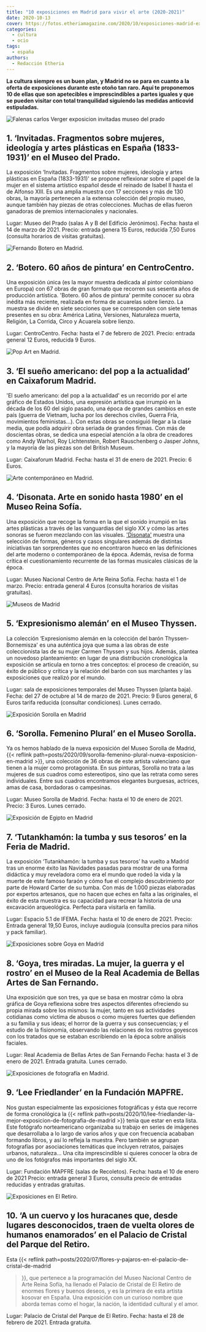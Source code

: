 ```yaml
---
title: "10 exposiciones en Madrid para vivir el arte (2020-2021)"
date: 2020-10-13
cover: https://fotos.etheriamagazine.com/2020/10/exposiciones-madrid-expresionismo-aleman-thyssen.jpg
categories: 
  - cultura
  - ocio
tags: 
  - españa
authors: 
  - Redacción Etheria
---
```


**La cultura siempre es un buen plan, y Madrid no se para en cuanto a la oferta de 
exposiciones durante este otoño tan raro. Aquí te proponemos 10 de ellas que son 
apetecibles e imprescindibles a partes iguales y que se pueden visitar con total 
tranquilidad siguiendo las medidas anticovid estipuladas.** 

![Falenas carlos Verger exposicion invitadas museo del prado](https://fotos.etheriamagazine.com/2020/10/exposicion-invitadas-museo-el-prado.jpg "Falenas Carlos Verger Fioretti (1872 - 1929). © Museo del Prado")

## 1\. ‘Invitadas. Fragmentos sobre mujeres, ideología y artes plásticas en España (1833-1931)’ en el Museo del Prado.

La exposición ‘Invitadas. Fragmentos sobre mujeres, ideología y artes plásticas en 
España (1833-1931)' se propone reflexionar sobre el papel de la mujer en el sistema 
artístico español desde el reinado de Isabel II hasta el de Alfonso XIII. Es una amplia 
muestra con 17 secciones y más de 130 obras, la mayoría pertenecen a la extensa 
colección del propio museo, aunque también hay piezas de otras colecciones. Muchas de 
ellas fueron ganadoras de premios internacionales y nacionales. 

Lugar: Museo del Prado (salas A y B del Edificio Jerónimos). Fecha: hasta el 14 de marzo 
de 2021. Precio: entrada genera 15 Euros, reducida 7,50 Euros (consulta horarios de 
visitas gratuitas). 

![Fernando Botero en Madrid.](https://fotos.etheriamagazine.com/2020/10/exposiciones-madrid-botero.jpg "'The Arnolfini según Van Eyck' de Fernando Botero.")

## 2\. ‘Botero. 60 años de pintura’ en CentroCentro.

Una exposición única (es la mayor muestra dedicada al pintor colombiano en Europa) con 
67 obras de gran formato que recorren sus sesenta años de producción artística. 'Botero. 
60 años de pintura' permite conocer su obra inédita más reciente, realizada en forma de 
acuarelas sobre lienzo. La muestra se divide en siete secciones que se corresponden con 
siete temas presentes en su obra: América Latina, Versiones, Naturaleza muerta, 
Religión, La Corrida, Circo y Acuarela sobre lienzo. 

Lugar: CentroCentro. Fecha: hasta el 7 de febrero de 2021. Precio: entrada general 12 
Euros, reducida 9 Euros. 

![Pop Art en Madrid.](https://fotos.etheriamagazine.com/2020/10/exposiciones-madrid-cosmocaixa-popart.jpg "'Girl/Spray Can from Walasse Ting. 1¢ Life, 1963' de Roy Lichtenstein. © The Trustees of the British Museum. © Estate of Roy Lichtenstein/All rights reserved/ VEGAP 2020.")

## 3\. ‘El sueño americano: del pop a la actualidad’ en Caixaforum Madrid.

'El sueño americano: del pop a la actualidad' es un recorrido por el arte gráfico de 
Estados Unidos, una expresión artística que irrumpió en la década de los 60 del siglo 
pasado, una época de grandes cambios en este país (guerra de Vietnam, lucha por los 
derechos civiles, Guerra Fría, movimientos feministas…). Con estas obras se consiguió 
llegar a la clase media, que podía adquirir obra seriada de grandes firmas. Con más de 
doscientas obras, se dedica una especial atención a la obra de creadores como Andy 
Warhol, Roy Lichtenstein, Robert Rauschenberg o Jasper Johns, y la mayoría de las piezas 
son del British Museum. 

Lugar: Caixaforum Madrid. Fecha: hasta el 31 de enero de 2021. Precio: 6 Euros. 

![Arte contemporáneo en Madrid.](https://fotos.etheriamagazine.com/2020/10/exposiciones-madrid-disonata-reina-sofia.jpg "Sala de la exposición 'Disonata. Arte en Sonido hasta 1980'. © Joaquín Cortés/Román Lones. Archivo fotográfico del Museo Reina Sofía.")

## 4\. ‘Disonata. Arte en sonido hasta 1980’ en el Museo Reina Sofía.

Una exposición que recoge la forma en la que el sonido irrumpió en las artes plásticas a 
través de las vanguardias del siglo XX y cómo las artes sonoras se fueron mezclando con 
las visuales. ['Disonata'](//www.museoreinasofia.es/exposiciones/disonata) muestra una 
selección de formas, géneros y casos singulares además de distintas iniciativas tan 
sorprendentes que no encontraron hueco en las definiciones del arte moderno o 
contemporáneo de la época. Además, revisa de forma crítica el cuestionamiento recurrente 
de las formas musicales clásicas de la época. 

Lugar: Museo Nacional Centro de Arte Reina Sofía. Fecha: hasta el 1 de marzo. Precio: 
entrada general 4 Euros (consulta horarios de visitas gratuitas). 

![Museos de Madrid](https://fotos.etheriamagazine.com/2020/10/exposiciones-madrid-expresionismo-aleman-thyssen.jpg "'Casa en Dangast (La casa blanca) de Erich Heckel. Colección Carmen Thyssen Bornemisza. © VEGAP, Madrid.")

## 5\. ‘Expresionismo alemán’ en el Museo Thyssen. 

La colección ‘Expresionismo alemán en la colección del barón Thyssen-Bornemisza' es una 
auténtica joya que suma a las obras de este coleccionista las de su mujer Carmen Thyssen 
y sus hijos. Además, plantea un novedoso planteamiento: en lugar de una distribución 
cronológica la exposición se articula en torno a tres conceptos: el proceso de creación, 
su éxito de público y crítica y la relación del barón con sus marchantes y las 
exposiciones que realizó por el mundo. 

Lugar: sala de exposiciones temporales del Museo Thyssen (planta baja). Fecha: del 27 de 
octubre al 14 de marzo de 2021. Precio: 9 Euros general, 6 Euros tarifa reducida 
(consultar condiciones). Lunes cerrado. 

![Exposición Sorolla en Madrid](https://fotos.etheriamagazine.com/2020/10/exposiciones-madrid-sorolla.jpg "'Pescadoras valencianas', 1903. © Diputación de Valencia")

## 6\. ‘Sorolla. Femenino Plural’ en el Museo Sorolla.

Ya os hemos hablado de la nueva exposición del Museo Sorolla de Madrid, {{< reflink 
path=posts/2020/09/sorolla-femenino-plural-nueva-exposicion-en-madrid >}}, una colección 
de 36 obras de este artista valenciano que tienen a la mujer como protagonista. En sus 
pinturas, Sorolla no trata a las mujeres de sus cuadros como estereotipos, sino que las 
retrata como seres individuales. Entre sus cuadros encontramos elegantes burguesas, 
actrices, amas de casa, bordadoras o campesinas. 

Lugar: Museo Sorolla de Madrid. Fecha: hasta el 10 de enero de 2021. Precio: 3 Euros. 
Lunes cerrado. 

![Exposición de Egipto en Madrid](https://fotos.etheriamagazine.com/2020/10/exposiciones-madrid-tutankhamon.jpg "Exposición 'Tutankhamón. La tumba y sus tesoros'.")

## 7\. ‘Tutankhamón: la tumba y sus tesoros’ en la Feria de Madrid.

La exposición ‘Tutankhamón: la tumba y sus tesoros’ ha vuelto a Madrid tras un enorme 
éxito las Navidades pasadas para mostrar de una forma didáctica y muy reveladora como 
era el mundo que rodeó la vida y la muerte de este famoso faraón y cómo fue el complejo 
descubrimiento por parte de Howard Carter de su tumba. Con más de 1.000 piezas 
elaboradas por expertos artesanos, que no hacen que eches en falta a las originales, el 
éxito de esta muestra es su capacidad para recrear la historia de una excavación 
arqueológica. Perfecta para visitarla en familia. 

Lugar: Espacio 5.1 de IFEMA. Fecha: hasta el 10 de enero de 2021. Precio: Entrada 
general 19,50 Euros, incluye audioguía (consulta precios para niños y pack familiar). 

![Exposiciones sobre Goya en Madrid](https://fotos.etheriamagazine.com/2020/10/exposiciones-madrid-goya-grabados.jpg "'Disparates, n.7, Disparate matrimonial' de la exposición 'Goya, tres lecturas'. © Real Academia de las Artes de San Fernando.")

## 8\. ‘Goya, tres miradas. La mujer, la guerra y el rostro’ en el Museo de la Real Academia de Bellas Artes de San Fernando.

Una exposición que son tres, ya que se basa en mostrar cómo la obra gráfica de Goya 
reflexiona sobre tres aspectos diferentes ofreciendo su propia mirada sobre los mismos: 
la mujer, tanto en sus actividades cotidianas como víctima de abusos o como mujeres 
fuertes que defienden a su familia y sus ideas; el horror de la guerra y sus 
consecuencias; y el estudio de la fisionomía, observando las relaciones de los rostros 
goyescos con los tratados que se estaban escribiendo en la época sobre análisis 
faciales. 

Lugar: Real Academia de Bellas Artes de San Fernando Fecha: hasta el 3 de enero de 2021. 
Entrada gratuita. Lunes cerrado. 

![Exposiciones de fotografía en Madrid.](https://fotos.etheriamagazine.com/2020/10/exposiciones-madrid-lee-friedlander.jpg "'Oregon 1997'. © Lee Friedlander/ Fraenkel Gallery, San Francisco.")

## 9\. ‘Lee Friedlander’ en la Fundación MAPFRE.

Nos gustan especialmente las exposiciones fotográficas y ésta que recorre de forma 
cronológica la {{< reflink 
path=posts/2020/10/lee-friedlander-la-mejor-exposicion-de-fotografia-de-madrid >}} tenía 
que estar en esta lista. Este fotógrafo norteamericano organizaba su trabajo en series 
de imágenes que desarrollaba a lo largo de varios años y que con frecuencia acababan 
formando libros, y así lo refleja la muestra. Pero también se agrupan fotografías por 
asociaciones temáticas que incluyen retratos, paisajes urbanos, naturaleza… Una cita 
imprescindible si quieres conocer la obra de uno de los fotógrafos más importantes del 
siglo XX. 

Lugar: Fundación MAPFRE (salas de Recoletos). Fecha: hasta el 10 de enero de 2021 
Precio: entrada general 3 Euros, consulta precio de entradas reducidas y entradas 
gratuitas. 

![Exposiciones en El Retiro.](https://fotos.etheriamagazine.com/2020/10/exposiciones-Madrid-Retiro-flores.jpg "Exposición de Petrit Halilaj en el Palacio de Cristal de El Retiro. © Imagen Subliminal (Miguel de Guzmán y Rocío Romero)/ Museo Nacional Centro de Arte Reina Sofía.")

## 10\. ‘A un cuervo y los huracanes que, desde lugares desconocidos, traen de vuelta olores de humanos enamorados’ en el Palacio de Cristal del Parque del Retiro.

Esta {{< reflink path=posts/2020/07/flores-y-pajaros-en-el-palacio-de-cristal-de-madrid 
>}}, que pertenece a la programación del Museo Nacional Centro de Arte Reina Sofía, ha 
llenado el Palacio de Cristal de El Retiro de enormes flores y buenos deseos, y es la 
primera de esta artista kosovar en España. Una exposición con un curioso nombre que 
aborda temas como el hogar, la nación, la identidad cultural y el amor. 

Lugar: Palacio de Cristal del Parque de El Retiro. Fecha: hasta el 28 de febrero de 
2021. Entrada gratuita.
